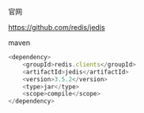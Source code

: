 官网

https://github.com/redis/jedis



maven

```javascript
<dependency>
    <groupId>redis.clients</groupId>
    <artifactId>jedis</artifactId>
    <version>3.5.2</version>
    <type>jar</type>
    <scope>compile</scope>
</dependency>
```

